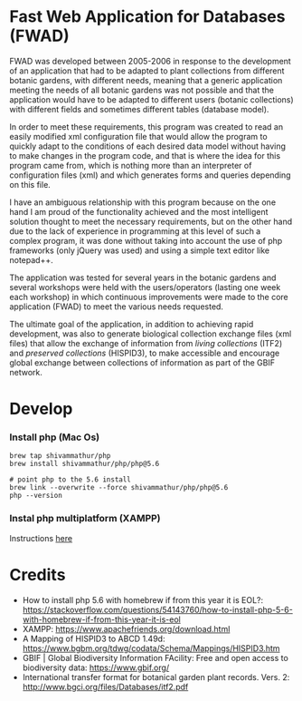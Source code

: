 # Fast Web Application for Databases (FWAD)

FWAD was developed between 2005-2006 in response to the development of an application that had to be adapted to plant collections from different botanic gardens, with different needs, meaning that a generic application meeting the needs of all botanic gardens was not possible and that the application would have to be adapted to different users (botanic collections) with different fields and sometimes different tables (database model).

In order to meet these requirements, this program was created to read an easily modified xml configuration file that would allow the program to quickly adapt to the conditions of each desired data model without having to make changes in the program code, and that is where the idea for this program came from, which is nothing more than an interpreter of configuration files (xml) and which generates forms and queries depending on this file.

I have an ambiguous relationship with this program because on the one hand I am proud of the functionality achieved and the most intelligent solution thought to meet the necessary requirements, but on the other hand due to the lack of experience in programming at this level of such a complex program, it was done without taking into account the use of php frameworks (only jQuery was used) and using a simple text editor like notepad++.

The application was tested for several years in the botanic gardens and several workshops were held with the users/operators (lasting one week each workshop) in which continuous improvements were made to the core application (FWAD) to meet the various needs requested.

The ultimate goal of the application, in addition to achieving rapid development, was also to generate biological collection exchange files (xml files) that allow the exchange of information from _living collections_ (ITF2) and _preserved collections_ (HISPID3), to make accessible and encourage global exchange between collections of information as part of the GBIF network.

# Develop

### Install php (Mac Os)

```
brew tap shivammathur/php
brew install shivammathur/php/php@5.6

# point php to the 5.6 install
brew link --overwrite --force shivammathur/php/php@5.6
php --version
```

### Instal php multiplatform (XAMPP)

Instructions [here](https://www.apachefriends.org/download.html)

# Credits

- How to install php 5.6 with homebrew if from this year it is EOL?: https://stackoverflow.com/questions/54143760/how-to-install-php-5-6-with-homebrew-if-from-this-year-it-is-eol
- XAMPP: https://www.apachefriends.org/download.html
- A Mapping of HISPID3 to ABCD 1.49d: https://www.bgbm.org/tdwg/codata/Schema/Mappings/HISPID3.htm
- GBIF | Global Biodiversity Information FAcility: Free and open access to biodiversity data: https://www.gbif.org/
- International transfer format for botanical garden plant records. Vers. 2: http://www.bgci.org/files/Databases/itf2.pdf
